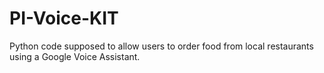 # PI-Voice-KIT
Python code supposed to allow users to order food from local restaurants using a Google Voice Assistant.

